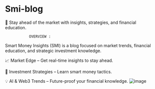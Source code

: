 # Smi-blog
🚀 Stay ahead of the market with insights, strategies, and financial education.

               OVERVIEW :

Smart Money Insights (SMI) is a blog focused on market trends, financial education, and strategic investment knowledge.

📈 Market Edge – Get real-time insights to stay ahead.

🎯 Investment Strategies – Learn smart money tactics.

💡 AI & Web3 Trends – Future-proof your financial knowledge.
![image](https://github.com/user-attachments/assets/73cb80b6-12cf-4085-bacb-abed37b3c942)
